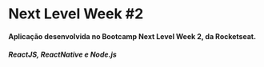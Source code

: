 # Next Level Week #2

#### Aplicação desenvolvida no Bootcamp Next Level Week 2, da Rocketseat.

##### ReactJS, ReactNative e Node.js

